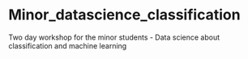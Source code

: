 # Minor_datascience_classification

Two day workshop for the minor students - Data science about classification and machine learning
